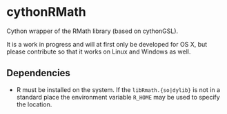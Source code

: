 cythonRMath
===========

Cython wrapper of the RMath library (based on cythonGSL).

It is a work in progress and will at first only be developed for OS X,
but please contribute so that it works on Linux and Windows as well.

Dependencies
------------

- R must be installed on the system.  If the `libRmath.{so|dylib}` is not in a 
  standard place the environment variable `R_HOME` may be used to specify the location.
